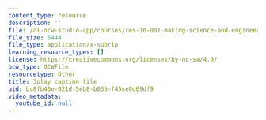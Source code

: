 ```yaml
---
content_type: resource
description: ''
file: /ol-ocw-studio-app/courses/res-10-001-making-science-and-engineering-pictures-a-practical-guide-to-presenting-your-work-spring-2016/bc8fb46e021d5eb8b035f45ce8d69df9_7wOsPc0XtpY.vtt
file_size: 5444
file_type: application/x-subrip
learning_resource_types: []
license: https://creativecommons.org/licenses/by-nc-sa/4.0/
ocw_type: OCWFile
resourcetype: Other
title: 3play caption file
uid: bc8fb46e-021d-5eb8-b035-f45ce8d69df9
video_metadata:
  youtube_id: null
---
```

